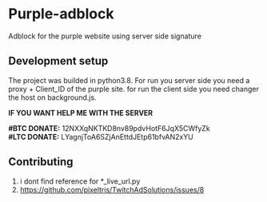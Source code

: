 # Purple-adblock
Adblock for the purple website using server side signature


## Development setup
The project was builded in python3.8.
For run you server side you need a proxy + Client_ID of the purple site.
for run the client side you need changer the host on background.js.

**IF YOU WANT HELP ME WITH THE SERVER**

**#BTC DONATE:** 12NXXqNKTKD8nv89pdvHotF6JqX5CWfyZk <br>
**#LTC DONATE:** LYagnjToA6SZjAnEttdJEtp61bfvAN2xYU

## Contributing

1. i dont find reference for *_live_url.py
2. https://github.com/pixeltris/TwitchAdSolutions/issues/8
